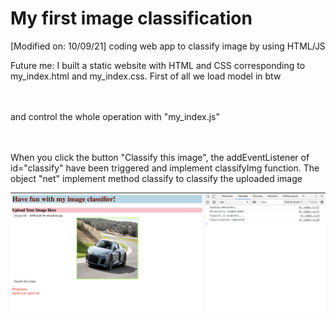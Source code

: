# My first image classification
[Modified on: 10/09/21]
coding web app to classify image by using HTML/JS

Future me: I built a static website with HTML and CSS corresponding to my_index.html and my_index.css.
First of all we load model in btw <script> tag:
  
  <script src="https://unpkg.com/@tensorflow/tfjs"></script> <br>
  <script src="https://unpkg.com/@tensorflow-models/mobilenet"></script> <br><br>
  and control the whole operation with "my_index.js"
 
  <script src="my_index.js"></script>
  <br>
  <br>
When you click the button "Classify this image", the addEventListener of id="classify" have been triggered and implement classifyImg function. The object "net" implement method classify to classify the uploaded image
  

![alt text](https://github.com/Elstargo00/my-first-image-classification/blob/master/Screenshot%20example.png)
